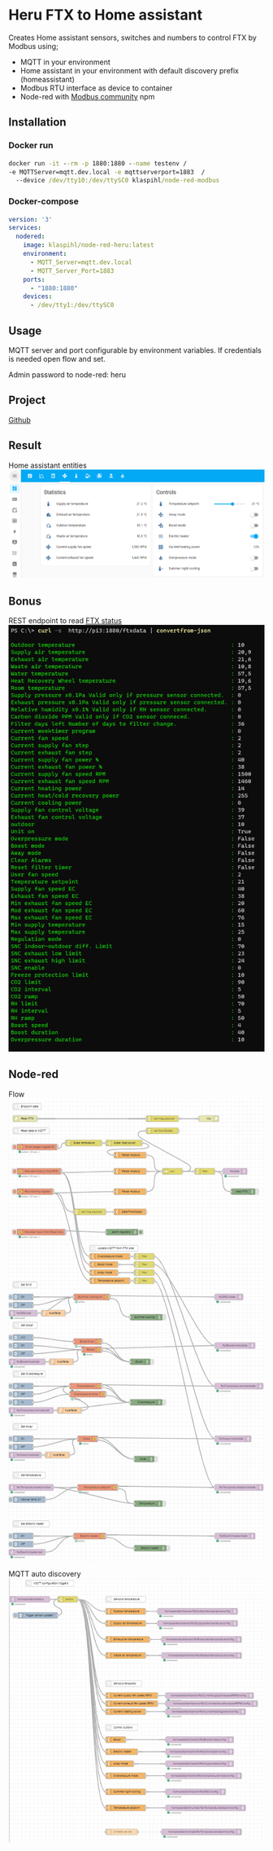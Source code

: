 # Heru FTX to Home assistant

Creates Home assistant sensors, switches and numbers to control FTX by Modbus using;
- MQTT in your environment
- Home assistant in your environment with default discovery prefix (homeassistant) 
- Modbus RTU interface as device to container
- Node-red with [Modbus community](https://flows.nodered.org/node/node-red-contrib-modbus) npm

## Installation

### Docker run
```cmd
docker run -it --rm -p 1880:1880 --name testenv /
-e MQTTServer=mqtt.dev.local -e mqttserverport=1883  /
  --device /dev/tty10:/dev/ttySC0 klaspihl/node-red-modbus
```

### Docker-compose
```yaml
version: '3'
services:
  nodered:
    image: klaspihl/node-red-heru:latest
    environment:
      - MQTT_Server=mqtt.dev.local
      - MQTT_Server_Port=1883
    ports:
      - "1880:1880"
    devices:
      - /dev/tty1:/dev/ttySC0
```


## Usage

MQTT server and port configurable by environment variables. If credentials is needed open flow and set.

Admin password to node-red: heru

## Project
[Github](https://github.com/klaspihl/Node-Red-Heru)

## Result
Home assistant entities
![Home assistant dashboard](doc/Homeassistant_dashboard1.png)

## Bonus

REST endpoint to read [FTX status](doc/Endpoint_json1.json)
![REST endpoint](doc/Endpoint_posh1.png)

## Node-red

Flow
![flow](doc/Flow_modbus1.png)

MQTT auto discovery
![mqttdiscovery](doc/Flow_MQTTDiscovery1.png)